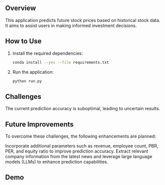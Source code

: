 ## Overview

This application predicts future stock prices based on historical stock data. It aims to assist users in making informed investment decisions.

## How to Use

1. Install the required dependencies:
   ```bash
   conda install --yes --file requirements.txt
   ```
2. Run the application:
   ```bash
   python run.py
   ```

## Challenges

The current prediction accuracy is suboptimal, leading to uncertain results.

## Future Improvements

To overcome these challenges, the following enhancements are planned:

Incorporate additional parameters such as revenue, employee count, PBR, PER, and equity ratio to improve prediction accuracy.
Extract relevant company information from the latest news and leverage large language models (LLMs) to enhance prediction capabilities.

## Demo
